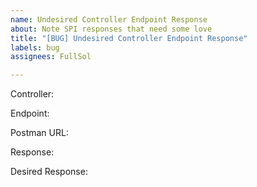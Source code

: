 ```yaml
---
name: Undesired Controller Endpoint Response
about: Note SPI responses that need some love
title: "[BUG] Undesired Controller Endpoint Response"
labels: bug
assignees: FullSol

---
```


Controller: 

Endpoint: 

Postman URL: 

Response:

Desired Response:
